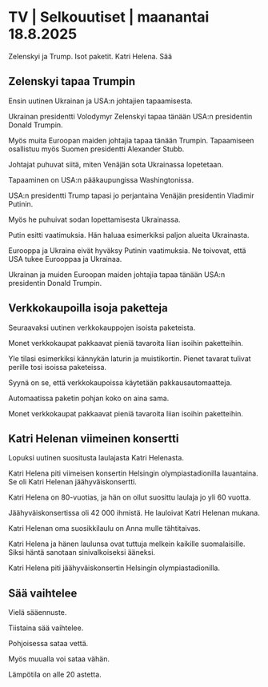# TV | Selkouutiset | maanantai 18.8.2025

Zelenskyi ja Trump. Isot paketit. Katri Helena. Sää

## Zelenskyi tapaa Trumpin

Ensin uutinen Ukrainan ja USA:n johtajien tapaamisesta.

Ukrainan presidentti Volodymyr Zelenskyi tapaa tänään USA:n presidentin Donald Trumpin.

Myös muita Euroopan maiden johtajia tapaa tänään Trumpin. Tapaamiseen osallistuu myös Suomen presidentti Alexander Stubb.

Johtajat puhuvat siitä, miten Venäjän sota Ukrainassa lopetetaan.

Tapaaminen on USA:n pääkaupungissa Washingtonissa.

USA:n presidentti Trump tapasi jo perjantaina Venäjän presidentin Vladimir Putinin.

Myös he puhuivat sodan lopettamisesta Ukrainassa.

Putin esitti vaatimuksia. Hän haluaa esimerkiksi paljon alueita Ukrainasta.

Eurooppa ja Ukraina eivät hyväksy Putinin vaatimuksia. Ne toivovat, että USA tukee Eurooppaa ja Ukrainaa.

Ukrainan ja muiden Euroopan maiden johtajia tapaa tänään USA:n presidentin Donald Trumpin.

## Verkkokaupoilla isoja paketteja

Seuraavaksi uutinen verkkokauppojen isoista paketeista.

Monet verkkokaupat pakkaavat pieniä tavaroita liian isoihin paketteihin.

Yle tilasi esimerkiksi kännykän laturin ja muistikortin. Pienet tavarat tulivat perille tosi isoissa paketeissa.

Syynä on se, että verkkokaupoissa käytetään pakkausautomaatteja.

Automaatissa paketin pohjan koko on aina sama.

Monet verkkokaupat pakkaavat pieniä tavaroita liian isoihin paketteihin.

## Katri Helenan viimeinen konsertti

Lopuksi uutinen suositusta laulajasta Katri Helenasta.

Katri Helena piti viimeisen konsertin Helsingin olympiastadionilla lauantaina. Se oli Katri Helenan jäähyväiskonsertti.

Katri Helena on 80-vuotias, ja hän on ollut suosittu laulaja jo yli 60 vuotta.

Jäähyväiskonsertissa oli 42 000 ihmistä. He lauloivat Katri Helenan mukana.

Katri Helenan oma suosikkilaulu on Anna mulle tähtitaivas.

Katri Helena ja hänen laulunsa ovat tuttuja melkein kaikille suomalaisille. Siksi häntä sanotaan sinivalkoiseksi ääneksi.

Katri Helena piti jäähyväiskonsertin Helsingin olympiastadionilla.

## Sää vaihtelee

Vielä sääennuste.

Tiistaina sää vaihtelee.

Pohjoisessa sataa vettä.

Myös muualla voi sataa vähän.

Lämpötila on alle 20 astetta.
